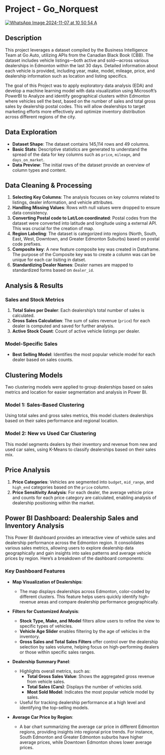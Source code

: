 
# Project - Go_Norquest

[![WhatsApp Image 2024-11-07 at 10 50 54 A](https://github.com/user-attachments/assets/de9ba237-9d42-4852-a3ee-57a0a0ed7e3d)](https://github.com/Nav-Kirat/Go_Norquest/blob/master/app_files/Dealership-map.html)

## Description
This project leverages a dataset compiled by the Business Intelligence Team at Go Auto, utilizing APIs from the Canadian Black Book (CBB). The dataset includes vehicle listings—both active and sold—across various dealerships in Edmonton within the last 30 days. Detailed information about each vehicle is provided, including year, make, model, mileage, price, and dealership information such as location and listing specifics. 

The goal of this Project was to apply exploratory data analysis (EDA) and develop a machine learning model with data visualization using Microsoft’s PowerBI to Analyze and identify geographical clusters within Edmonton where vehicles sell the best, based on the number of sales and total gross sales by dealership postal codes. This will allow dealerships to target marketing efforts more effectively and optimize inventory distribution across different regions of the city. 

## Data Exploration
- **Dataset Shape**: The dataset contains 145,114 rows and 49 columns.
- **Basic Stats**: Descriptive statistics are generated to understand the spread of the data for key columns such as `price`, `mileage`, and `days_on_market`.
- **Data Preview**: The initial rows of the dataset provide an overview of column types and content.

## Data Cleaning & Processing
1. **Selecting Key Columns**: The analysis focuses on key columns related to listings, dealer information, and vehicle attributes.
2. **Handling Missing Values**: Rows with null values were dropped to ensure data consistency.
3. **Converting Postal code to Lat/Lon coordinated**: Postal codes from the dataset were converted into latitude and longitude using a external API. This was crucial for the creation of map.
5. **Region Labeling**: The dataset is categorized into regions (North, South, East, West, Downtown, and Greater Edmonton Suburbs) based on postal code prefixes.
6. **Composite key**: A new feature composite key was created in Dataframe. The purpose of the Composite key was to create a column was can be unique for each car lisiting in datset.
7. **Standardizing Dealer Names**: Dealer names are mapped to standardized forms based on `dealer_id`.

## Analysis & Results
### Sales and Stock Metrics
1. **Total Sales per Dealer**: Each dealership’s total number of sales is calculated.
2. **Gross Sales Calculation**: The sum of sales revenue (`price`) for each dealer is computed and saved for further analysis.
3. **Active Stock Count**: Count of active vehicle listings per dealer.

### Model-Specific Sales
- **Best Selling Model**: Identifies the most popular vehicle model for each dealer based on sales counts.

## Clustering Models
Two clustering models were applied to group dealerships based on sales metrics and location for easier segmentation and analysis in Power BI.

### Model 1: Sales-Based Clustering
Using total sales and gross sales metrics, this model clusters dealerships based on their sales performance and regional location.

### Model 2: New vs Used Car Clustering
This model segments dealers by their inventory and revenue from new and used car sales, using K-Means to classify dealerships based on their sales mix.

## Price Analysis
1. **Price Categories**: Vehicles are segmented into `budget`, `mid_range`, and `high_end` categories based on the `price` column.
2. **Price Sensitivity Analysis**: For each dealer, the average vehicle price and counts for each price category are calculated, enabling analysis of dealership positioning within the market.

## Power BI Dashboard: Dealership Sales and Inventory Analysis

This Power BI dashboard provides an interactive view of vehicle sales and dealership performance across the Edmonton region. It consolidates various sales metrics, allowing users to explore dealership data geographically and gain insights into sales patterns and average vehicle prices by region. Here’s a breakdown of the dashboard components:

### Key Dashboard Features

- **Map Visualization of Dealerships**:
  - The map displays dealerships across Edmonton, color-coded by different clusters. This feature helps users quickly identify high-revenue areas and compare dealership performance geographically.

- **Filters for Customized Analysis**:
  - **Stock Type, Make, and Model** filters allow users to refine the view to specific types of vehicles.
  - **Vehicle Age Slider** enables filtering by the age of vehicles in the inventory.
  - **Gross Sales and Total Sales Filters** offer control over the dealership selection by sales volume, helping focus on high-performing dealers or those within specific sales ranges.

- **Dealership Summary Panel**:
  - Highlights overall metrics, such as:
    - **Total Gross Sales Value**: Shows the aggregated gross revenue from vehicle sales.
    - **Total Sales (Cars)**: Displays the number of vehicles sold.
    - **Most Sold Model**: Indicates the most popular vehicle model by sales.
  - Useful for tracking dealership performance at a high level and identifying the top-selling models.

- **Average Car Price by Region**:
  - A bar chart summarizing the average car price in different Edmonton regions, providing insights into regional price trends. For instance, South Edmonton and Greater Edmonton suburbs have higher average prices, while Downtown Edmonton shows lower average prices.

